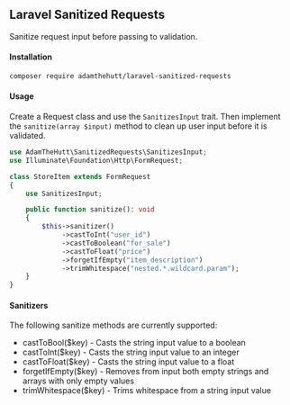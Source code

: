 ## Laravel Sanitized Requests
Sanitize request input before passing to validation.

#### Installation
```bash
composer require adamthehutt/laravel-sanitized-requests
```

#### Usage
Create a Request class and use the ```SanitizesInput``` trait. Then implement
the ```sanitize(array $input)``` method to clean up user input before it is 
validated.

```php
use AdamTheHutt\SanitizedRequests\SanitizesInput;
use Illuminate\Foundation\Http\FormRequest;

class StoreItem extends FormRequest
{
    use SanitizesInput;

    public function sanitize(): void
    {
        $this->sanitizer()
             ->castToInt("user_id")
             ->castToBoolean("for_sale")
             ->castToFloat("price")
             ->forgetIfEmpty("item_description")
             ->trimWhitespace("nested.*.wildcard.param");
    }
}
```

#### Sanitizers
The following sanitize methods are currently supported:
 * castToBool($key) - Casts the string input value to a boolean
 * castToInt($key) - Casts the string input value to an integer
 * castToFloat($key) - Casts the string input value to a float
 * forgetIfEmpty($key) - Removes from input both empty strings and arrays with 
 only empty values
 * trimWhitespace($key) - Trims whitespace from a string input value
